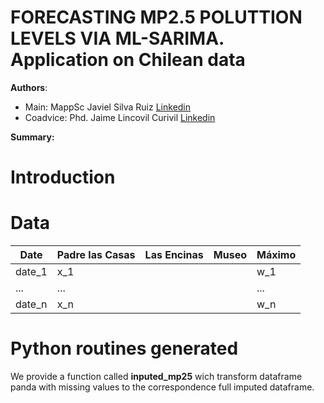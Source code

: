 # FORECASTING MP2.5 POLUTTION LEVELS VIA ML-SARIMA. Application on Chilean data

**Authors**:
+ Main: MappSc Javiel Silva Ruiz [Linkedin ](https://www.linkedin.com/in/javier-silva-ruiz-76121155/)
+ Coadvice: Phd. Jaime Lincovil Curivil [Linkedin](https://www.linkedin.com/in/jaime-enrique-lincovil-curivil-973a9b186/?originalSubdomain=cl)

**Summary:**
# Introduction

# Data

| Date | Padre las Casas| Las Encinas| Museo| Máximo|
|---|---|---|---|---|
|date_1   |x_1|   |   |w_1|
| ...  |...|   |   |...|
| date_n  |x_n|   |   |w_n|

# Python routines generated

We provide a function called **inputed_mp25** wich transform dataframe panda with missing values to the correspondence full imputed dataframe.




